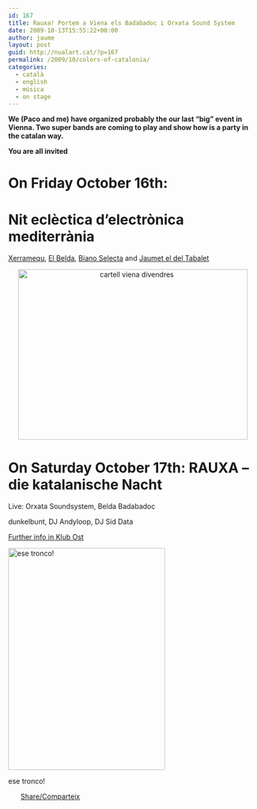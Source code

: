 ```yaml
---
id: 167
title: Rauxa! Portem a Viena els Badabadoc i Orxata Sound System
date: 2009-10-13T15:55:22+00:00
author: jaume
layout: post
guid: http://nualart.cat/?p=167
permalink: /2009/10/colors-of-catalonia/
categories:
  - català
  - english
  - música
  - on stage
---
```

**We (Paco and me) have organized probably the our last &#8220;big&#8221; event in Vienna. Two super bands are coming to play and show how is a party in the catalan way.**

**You are all invited**

# On Friday October 16th:

# Nit eclèctica d&#8217;electrònica mediterrània

<a href="http://www.last.fm/music/Xerramequ" onclick="_gaq.push(['_trackEvent', 'outbound-article', 'http://www.last.fm/music/Xerramequ', 'Xerramequ']);" >Xerramequ</a>, <a href="http://www.last.fm/music/El+Belda" onclick="_gaq.push(['_trackEvent', 'outbound-article', 'http://www.last.fm/music/El+Belda', 'El Belda']);" >El Belda</a>, <a href="http://www.last.fm/music/Biano+Selecta" onclick="_gaq.push(['_trackEvent', 'outbound-article', 'http://www.last.fm/music/Biano+Selecta', 'Biano Selecta']);" >Biano Selecta</a> and <a href="http://www.last.fm/music/Jaumet+el+del+Tabalet" onclick="_gaq.push(['_trackEvent', 'outbound-article', 'http://www.last.fm/music/Jaumet+el+del+Tabalet', 'Jaumet el del Tabalet']);" >Jaumet el del Tabalet</a>

<p style="text-align: center;">
  <img class="aligncenter size-full wp-image-168" title="cartell viena divendres" src="http://nualart.cat/wp-content/uploads/2009/10/cartell-viena-divendres.png" alt="cartell viena divendres" width="464" height="344" srcset="http://nualart.cat/wp-content/uploads/2009/10/cartell-viena-divendres.png 773w, http://nualart.cat/wp-content/uploads/2009/10/cartell-viena-divendres-300x222.png 300w" sizes="(max-width: 464px) 100vw, 464px" />
</p>

# On Saturday October 17th: RAUXA &#8211; die katalanische Nacht

Live: Orxata Soundsystem, Belda Badabadoc

dunkelbunt, DJ Andyloop, DJ Sid Data

<a href="http://www.ost-klub.at/programmI.php?id=1231&lang=1&m=10&y=2009&location=1" onclick="_gaq.push(['_trackEvent', 'outbound-article', 'http://www.ost-klub.at/programmI.php?id=1231&lang=1&m=10&y=2009&location=1', 'Further info in Klub Ost']);" >Further info in Klub Ost</a>

<div id="attachment_158" style="width: 327px" class="wp-caption aligncenter">
  <img class="size-full wp-image-158" title="rauscha" src="http://nualart.cat/wp-content/uploads/2009/09/rauscha.jpg" alt="ese tronco!" width="317" height="448" srcset="http://nualart.cat/wp-content/uploads/2009/09/rauscha.jpg 317w, http://nualart.cat/wp-content/uploads/2009/09/rauscha-212x300.jpg 212w" sizes="(max-width: 317px) 100vw, 317px" />
  
  <p class="wp-caption-text">
    ese tronco!
  </p>
</div>

<div id="_mcePaste" style="overflow: hidden; position: absolute; left: -10000px; top: 714px; width: 1px; height: 1px;">
  <strong>RAUXA &#8211; die katalanische Nacht<br /> Live: Orxata Soundsystem (E), Belda Badabadoc (E)<br /> dunkelbunt, DJ Andyloop, DJ Sid Data</strong>
</div>

<div class="addtoany_share_save_container addtoany_content_bottom">
  <div class="a2a_kit a2a_kit_size_32 addtoany_list a2a_target" id="wpa2a_21">
    <a href="https://www.addtoany.com/share" onclick="_gaq.push(['_trackEvent', 'outbound-article', 'https://www.addtoany.com/share', 'Share/Comparteix']);" class="a2a_dd addtoany_share_save"  style="background:url(http://nualart.cat/wp-content/plugins/add-to-any/share_16_16.png) no-repeat scroll 4px 0px;padding:0 0 0 25px;display:inline-block;height:16px;vertical-align:middle"><span>Share/Comparteix</span></a>
  </div>
</div>